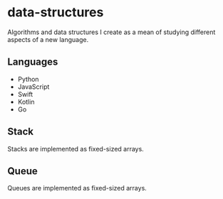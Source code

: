 # data-structures

Algorithms and data structures I create as a mean of studying different aspects of a new language.

## Languages

- Python
- JavaScript
- Swift
- Kotlin
- Go

## Stack

Stacks are implemented as fixed-sized arrays.

## Queue

Queues are implemented as fixed-sized arrays.
